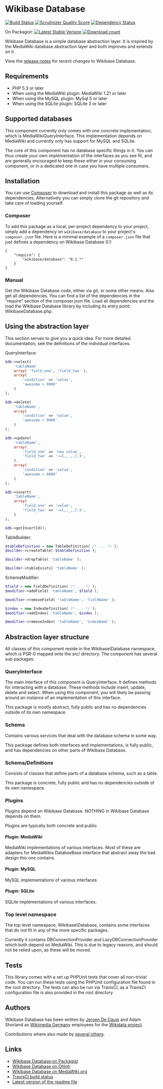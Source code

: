 # Wikibase Database

[![Build Status](https://secure.travis-ci.org/wmde/WikibaseDatabase.png?branch=master)](http://travis-ci.org/wmde/WikibaseDatabase)
[![Scrutinizer Quality Score](https://scrutinizer-ci.com/g/wmde/WikibaseDatabase/badges/quality-score.png?s=9199e94150e3441712ce0c311941e4e1ea0b730a)](https://scrutinizer-ci.com/g/wmde/WikibaseDatabase/)
[![Dependency Status](https://www.versioneye.com/user/projects/5273d1db632bac5377000001/badge.png)](https://www.versioneye.com/user/projects/5273d1db632bac5377000001)

On Packagist:
[![Latest Stable Version](https://poser.pugx.org/wikibase/database/version.png)](https://packagist.org/packages/wikibase/database)
[![Download count](https://poser.pugx.org/wikibase/database/d/total.png)](https://packagist.org/packages/wikibase/database)

Wikibase Database is a simple database abstraction layer. It is inspired by the MediaWiki database
abstraction layer and both improves and extends on it.

View the [release notes](RELEASE-NOTES.md) for recent changes to Wikibase Database.

## Requirements

* PHP 5.3 or later
* When using the MediaWiki plugin: MediaWiki 1.21 or later
* When using the MySQL plugin: MySql 5 or later
* When using the SQLite plugin: SQLite 3 or later

## Supported databases

This component currently only comes with one concrete implementation, which is
MediaWikiQueryInterface. This implementation depends on MediaWiki and currently
only has support for MySQL and SQLite.

The core of this component has no database specific things in it. You can thus
create your own implementation of the interfaces as you see fit, and are generally
encouraged to keep these either in your consuming component, or in a dedicated one
in case you have multiple consumers.

## Installation

You can use [Composer](http://getcomposer.org/) to download and install
this package as well as its dependencies. Alternatively you can simply clone
the git repository and take care of loading yourself.

### Composer

To add this package as a local, per-project dependency to your project, simply add a
dependency on `wikibase/database` to your project's `composer.json` file.
Here is a minimal example of a `composer.json` file that just defines a dependency on
Wikibase Database 0.1:

    {
        "require": {
            "wikibase/database": "0.1.*"
        }
    }

### Manual

Get the Wikibase Database code, either via git, or some other means. Also get all dependencies.
You can find a list of the dependencies in the "require" section of the composer.json file.
Load all dependencies and the load the Wikibase Database library by including its entry point:
WikibaseDatabase.php.

## Using the abstraction layer

This section serves to give you a quick idea. For more detailed documentation,
see the definitions of the individual interfaces.

QueryInterface:

```php
$db->select(
    'tableName'
    array( 'field_one', 'field_two' ),
    array(
        'condition' => 'value',
        'awesome > 9000'
    )
);
```

```php
$db->delete(
    'tableName',
    array(
        'condition' => 'value',
        'awesome > 9000'
    )
);
```

```php
$db->update(
    'tableName',
    array(
        'field_one' => 'new value',
        'field_two' => '~=[,,_,,]:3',
    ).
    array(
        'condition' => 'value',
        'awesome > 9000'
    )
);
```

```php
$db->insert(
    'tableName',
    array(
        'field_one' => 'value',
        'field_two' => '~=[,,_,,]:3',
    )
);
```

```php
$db->getInsertId();
```

TableBuilder:

```php
$tableDefinition = new TableDefinition( /* ... */ );
$builder->createTable( $tableDefinition );
```

```php
$builder->dropTable( 'tableName' );
```

```php
$builder->tableExists( 'tableName' );
```

SchemaModifier:

```php
$field = new FieldDefinition( /* ... */ );
$modifier->addField( 'tableName', $field );
```

```php
$modifier->removeField( 'tableName', 'fieldName' );
```

```php
$index = new IndexDefinition( /* ... */ );
$modifier->addIndex( 'tableName', $index );
```

```php
$modifier->removeIndex( 'tableName', 'indexName' );
```

## Abstraction layer structure

All classes of this component reside in the Wikibase\Database namespace, which is PSR-0 mapped
onto the src/ directory. The component has several sub packages:

### QueryInterface

The main interface of this component is QueryInterface. It defines methods for interacting with
a database. These methods include insert, update, delete and select. When using this component,
you will likely be passing around an instance of an implementation of this interface.

This package is mostly abstract, fully public and has no dependencies outside of its own namespace.

### Schema

Contains various services that deal with the database schema in some way.

This package defines both interfaces and implementations, is fully public, and has dependencies on
other parts of Wikibase Database.

### Schema/Definitions

Consists of classes that define parts of a database schema, such as a table.

This package is concrete, fully public and has no dependencies outside of its own namespace.

### Plugins

Plugins depend on Wikibase Database. NOTHING in Wikibase Database depends on them.

Plugins are typically both concrete and public.

#### Plugin: MediaWiki

MediaWiki implementations of various interfaces. Most of these are adapters for
MediaWikis DatabseBase interface that abstract away the bad design this one contains.

#### Plugin: MySQL

MySQL implementations of various interfaces.

#### Plugin: SQLite

SQLite implementations of various interfaces.

### Top level namespace

The top level namespace, Wikibase\Database, contains some interfaces that do not
fit in any of the more specific packages.

Currently it contains DBConnectionProvider and LazyDBConnectionProvider which both depend
on MediaWiki. This is due to legacy reasons, and should not be relied upon, as these
will be moved.

## Tests

This library comes with a set up PHPUnit tests that cover all non-trivial code. You can run these
tests using the PHPUnit configuration file found in the root directory. The tests can also be run
via TravisCI, as a TravisCI configuration file is also provided in the root directory.

## Authors

Wikibase Database has been written by [Jeroen De Dauw](https://www.mediawiki.org/wiki/User:Jeroen_De_Dauw)
and Adam Shorland as [Wikimedia Germany](https://wikimedia.de) employees for the
[Wikidata project](https://wikidata.org/).

Contributions where also made by [several others](https://www.ohloh.net/p/wikibasedatabase/contributors).

## Links

* [Wikibase Database on Packagist](https://packagist.org/packages/wikibase/database)
* [Wikibase Database on Ohloh](https://www.ohloh.net/p/wikibasedatabase)
* [Wikibase Database on MediaWiki.org](https://www.mediawiki.org/wiki/Extension:Wikibase_Database)
* [TravisCI build status](https://travis-ci.org/wmde/WikibaseDatabase)
* [Latest version of the readme file](https://github.com/wmde/WikibaseDatabase/blob/master/README.md)
